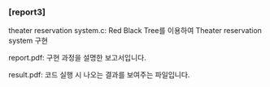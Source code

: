 ### [report3]

theater reservation system.c: Red Black Tree를 이용하여 Theater reservation system 구현

report.pdf: 구현 과정을 설명한 보고서입니다.

result.pdf: 코드 실행 시 나오는 결과를 보여주는 파일입니다.
